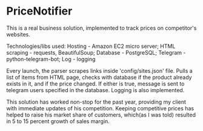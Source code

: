# PriceNotifier
This is a real business solution, implemented to track prices on competitor's websites.

Technologies/libs used:
Hosting - Amazon EC2 micro server;
HTML scraping - requests, BeautifulSoup;
Database - PostgreSQL;
Telegram - python-telegram-bot;
Log - logging

Every launch, the parser scrapes links inside 'config/sites.json' file. Pulls a list of items from HTML page, checks with database if the product already exists in it, and if the price changed. If either is true, message is sent to telegram users specified in the database. Logging is also implemented. 

This solution has worked non-stop for the past year, providing my client with immediate updates of his competition. Keeping competitive prices has helped to raise his market share of customers, which(as I was told) resulted in 5 to 15 percent growth of sales margin.

 <!-- sudo crontab set to
*/30 5-20 * * * /bin/python3 /git-projects/PriceNotifier/Run.py >/dev/null 2>&1 -->
